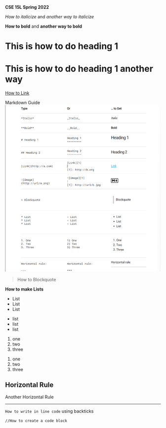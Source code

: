**CSE 15L Spring 2022**

*How to italicize* and _another way to italicize_

**How to bold** and __another way to bold__

# This is how to do heading 1

This is how to do heading 1 another way
=======================================

[How to Link](https://commonmark.org/help/)

Markdown Guide
![How to add image](https://github.com/trinityxortiz/cse15l-lab-reports/blob/main/Screenshot%20(183).png)

> How to Blockquote

**How to make Lists**

* List
* List
* List

- list
- list
- list

1. one
2. two
3. three

1) one
2) two
3) three

Horizontal Rule
---

Another Horizontal Rule
***


`How to write in line code` using backticks

```
//How to create a code block
```


